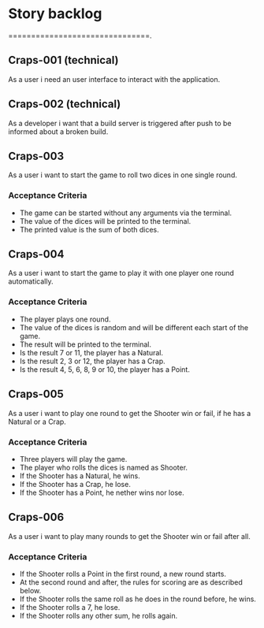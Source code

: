 # Story backlog
===============================. 

## Craps-001 (technical)
As a user i need an user interface to interact with the application.

## Craps-002 (technical)
As a developer i want that a build server is triggered after push to be informed about a broken build.

## Craps-003
As a user i want to start the game to roll two dices in one single round.

### Acceptance Criteria
* The game can be started without any arguments via the terminal.
* The value of the dices will be printed to the terminal.
* The printed value is the sum of both dices.

## Craps-004
As a user i want to start the game to play it with one player one round automatically. 
 
### Acceptance Criteria
* The player plays one round.
* The value of the dices is random and will be different each start of the game.
* The result will be printed to the terminal.
* Is the result 7 or 11, the player has a Natural.
* Is the result 2, 3 or 12, the player has a Crap.
* Is the result 4, 5, 6, 8, 9 or 10, the player has a Point.

## Craps-005
As a user i want to play one round to get the Shooter win or fail, if he has a Natural or a Crap.

### Acceptance Criteria
* Three players will play the game.
* The player who rolls the dices is named as Shooter.
* If the Shooter has a Natural, he wins.
* If the Shooter has a Crap, he lose.
* If the Shooter has a Point, he nether wins nor lose. 

## Craps-006
As a user i want to play many rounds to get the Shooter win or fail after all.

### Acceptance Criteria
* If the Shooter rolls a Point in the first round, a new round starts.
* At the second round and after, the rules for scoring are as described below.
* If the Shooter rolls the same roll as he does in the round before, he wins.
* If the Shooter rolls a 7, he lose.
* If the Shooter rolls any other sum, he rolls again.   